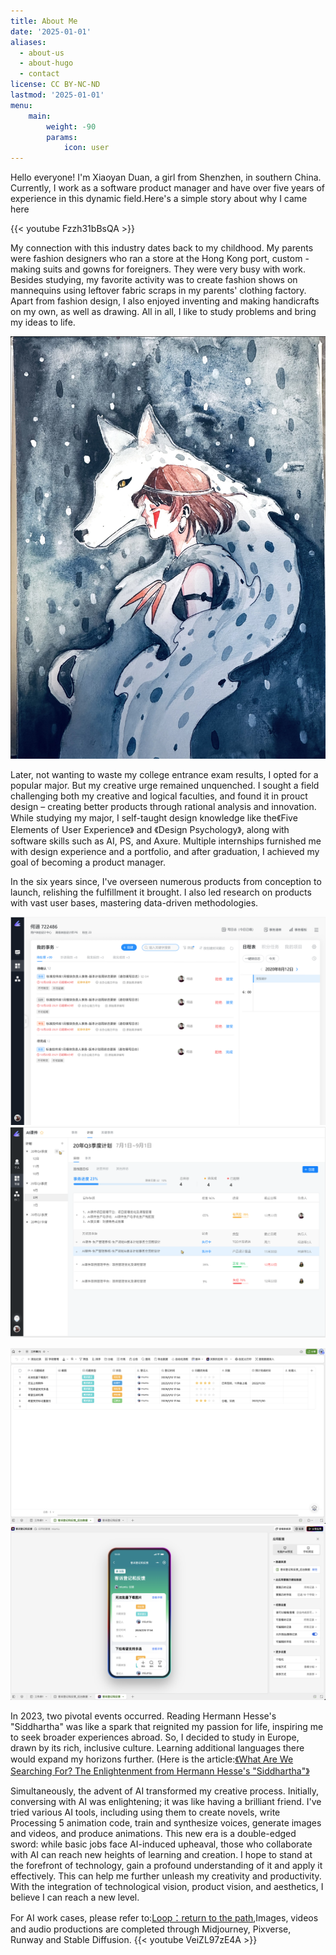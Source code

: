 ```yaml
---
title: About Me
date: '2025-01-01'
aliases:
  - about-us
  - about-hugo
  - contact
license: CC BY-NC-ND
lastmod: '2025-01-01'
menu:
    main: 
        weight: -90
        params:
            icon: user
---
```


Hello everyone! I'm Xiaoyan Duan, a girl from Shenzhen, in southern China. Currently, I work as a software product manager and have over five years of experience in this dynamic field.Here's a simple story about why I came here

{{< youtube Fzzh31bBsQA >}}

My connection with this industry dates back to my childhood. My parents were fashion designers who ran a store at the Hong Kong port, custom - making suits and gowns for foreigners. They were very busy with work. Besides studying, my favorite activity was to create fashion shows on mannequins using leftover fabric scraps in my parents' clothing factory. Apart from fashion design, I also enjoyed inventing and making handicrafts on my own, as well as drawing. All in all, I like to study problems and bring my ideas to life.

![painting](painting.jpg)

Later, not wanting to waste my college entrance exam results, I opted for a popular major. But my creative urge remained unquenched. I sought a field challenging both my creative and logical faculties, and found it in prouct design – creating better products through rational analysis and innovation. While studying my major, I self-taught design knowledge like the《Five Elements of User Experience》 and 《Design Psychology》, along with software skills such as AI, PS, and Axure. Multiple internships furnished me with design experience and a portfolio, and after graduation, I achieved my goal of becoming a product manager. 

In the six years since, I've overseen numerous products from conception to launch, relishing the fulfillment it brought. I also led research on products with vast user bases, mastering data-driven methodologies.

![Enterprise Digital Management Platform](image1.png)![Enterprise Digital Management Platform](image2.png)

![Spreadsheet](image3.png)![Spreadsheet](image4.png)




In 2023, two pivotal events occurred. Reading Hermann Hesse's "Siddhartha" was like a spark that reignited my passion for life, inspiring me to seek broader experiences abroad. So, I decided to study in Europe, drawn by its rich, inclusive culture. Learning additional languages there would expand my horizons further. (Here is the article:[《What Are We Searching For? The Enlightenment from Hermann Hesse's "Siddhartha"》](https://miumiusblog.vercel.app/post/what-are-we-searching-for-the-enlightenment-from-hermann-hesses-siddhartha/ )

Simultaneously, the advent of AI transformed my creative process. Initially, conversing with AI was enlightening; it was like having a brilliant friend. I've tried various AI tools, including using them to create novels, write Processing 5 animation code, train and synthesize voices, generate images and videos, and produce animations. This new era is a double-edged sword: while basic jobs face AI-induced upheaval, those who collaborate with AI can reach new heights of learning and creation. I hope to stand at the forefront of technology, gain a profound understanding of it and apply it effectively. This can help me further unleash my creativity and productivity. With the integration of technological vision, product vision, and aesthetics, I believe I can reach a new level.

For AI work cases, please refer to:[Loop：return to the path](https://youtu.be/VeiZL97zE4A?si=AiXufNaf25D7TT1R),Images, videos and audio productions are completed through Midjourney, Pixverse, Runway and Stable Diffusion. 
{{< youtube VeiZL97zE4A >}}

